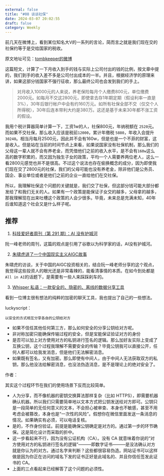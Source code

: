 ```yaml
---
external: false
title: "#08 谈谈社保"
date: 2024-03-07 20:02:55
draft: false
category: Weekly
---
```


前几天在微博上，看到某位知名大V的一系列的言论，简而言之就是我们现在交的社保约等于是交给国家的税收。

原文地址可见：[tombkeeper的微博](https://weibo.com/1401527553/O2mNKoftm)

这篇短文，计算了一下月收入到手的钱与实际上公司付出的钱的比例，按文章中提的，我们到手的收入差不多是公司付出成本的一半。并且，根据经济学的原理来讲，如果这部分钱国家不强行征收，那么最终公司也会发到我们的手上。

> 对月收入10000元的人来说，养老保险每月个人缴费800元，单位缴费2000元。如每月不交这2800元，即使拿去存1年期定期（假设利率一直是3%），30年后银行帐户中会有约160万元。如所有社保全部不交（仅交个人所得税），30年后连本带利大约是380万。这还是基于未来30年都不涨工资的假设。

我用个税计算器简单计算一下，工资1w的人，社保800元，年纳税额在 `2520`元。而如果不交社保，那么收入应该是税前`12000`，累计年缴税 `5880`，年收入会提升`30240`。相当月每月2500元，因此并不会有160w，但是也是一个不菲的财富，这是收入。但是站在当前的时间节点上来看，如果说国家没有社保机制，那么我们的父母这一辈人就不会有养老金，而凭借他们之前的收入水平，是不会有`160w`这么高的数字积累的，而又因为独生子女的政策，平均一个人需要养两位老人，这么一看2800元感觉也并不是很高。不过这个说法也存在偷换概念的成分，因为即使我们现在交了2800元的社保，我们的父母可能也没有养老金，除非他们是公务员、国企、事业单位或者是他们之前的企业一直给他们在交社保。

所以，我理解社保这个问题的关键就是，我们交了社保，但这部分钱可能大部分都发给了和我们无关的人。如果有一个政策是能保证子女交的越多，父母拿的越多，那我理解现在出来吐槽这个政策的人会少很多。毕竟，未来总是充满未知，40年后谁知道这个社会又是什么样子呢。



## 推荐

1. [科技爱好者周刊（第 291 期）：AI 没有护城河](http://www.ruanyifeng.com/blog/2024/03/weekly-issue-291.html)

阮一峰老师的周刊，这篇的观点是引用了谷歌以为科学家的话，AI没有护城河。

2. [朱啸虎讲了一个中国现实主义AIGC故事](https://mp.weixin.qq.com/s/4111julSNH4XPXsUc8XEXA?poc_token=HL3q52WjQfnXq71cqeKEVwRfM9EBmKo4Yef7pA5v)

朱啸虎的访谈，关于中国的AIGC投资相关的，结合阮一峰老师分享的这个观点，我觉得这些投资人的眼光还是非常毒辣的，能看清事情的本质。在如今到处都是`All in AI`的话题下，是需要有一些人来踩踩刹车的。

3. [Whisper 私语：一款安全的、隐密的、离线的数据分享工具](https://blog.twofei.com/897/)

看到一位博主很有想法的纯粹的加密的聊天工具，我也提出了自己的一些想法。

luckyscript：

`以安全的方式相互分享各自的公钥给对方`

- 如果不信任其他任何第三方，那么如何安全的分享公钥给对方呢。
- 非对称加密只能确保传输过程的安全，但是宝能保证验证对方的身份
- 是否可以加上对方使用对方的私钥进行签名的逻辑。那么加好友实际上变成了互换公钥，这个过程我理解不需要安全的传输？毕竟公钥我可以直接公开，任何人都可以给我发消息，但是他们无法解密消息。
- 如果既有签名，又有加密。那么即使有中间人，由于中间人无法获取双方的私钥，那么他没法给解密消息，也没法伪造消息，是不是理论上的绝对安全了。

作者：

其实这个过程环节在我们的使用场景下反而比较简单。

- 人为分享，而不像机器的密钥交换算法那样复杂（比如 HTTPS），即需要机器确认机器。所以我们只需要简单地以文本方式把公钥发送给对方即可。公钥只是一段简单的无任何意义的文本，不会担心被审查、本身也不敏感，甚至不用考虑会被篡改，本身也是“一次性的风险”。假想你在微信里面发送一条消息的情况。如果确实有必须，可以电话复核。
- 是的，不作身份验证。前提是能确保公钥确定是对方的。通过第一步的环节确保。这是简化设计而采取的折中。
- 这一步看起来不行，因为没有公证机构（CA）。没有 CA 就意味着你说的“对方使用对方的私钥进行签名的逻辑”———即数字证书———是没法确认对方就是你认为的对方。通过名字来判断？这些都很容易伪造。网站证书可以这样做是因为你正在访问的域名下发的证书正好是此域名的、并且你信任签发此证书的 CA。
- 上面的三点看起来已经解答了这个问题的必须性。
